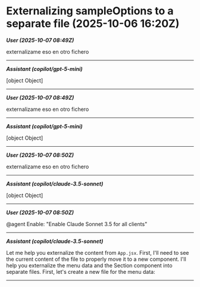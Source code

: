 <!-- Generated by SpecStory -->

<!-- vscode Session c8b2517d-ce2e-41ca-a130-c5394a172d53 (2025-10-06 16:20Z) -->

# Externalizing sampleOptions to a separate file (2025-10-06 16:20Z)

_**User (2025-10-07 08:49Z)**_

externalizame eso en otro fichero

---

_**Assistant (copilot/gpt-5-mini)**_

[object Object]

---

_**User (2025-10-07 08:49Z)**_

externalizame eso en otro fichero

---

_**Assistant (copilot/gpt-5-mini)**_

[object Object]

---

_**User (2025-10-07 08:50Z)**_

externalizame eso en otro fichero

---

_**Assistant (copilot/claude-3.5-sonnet)**_

[object Object]

---

_**User (2025-10-07 08:50Z)**_

@agent Enable: "Enable Claude Sonnet 3.5 for all clients"

---

_**Assistant (copilot/claude-3.5-sonnet)**_

Let me help you externalize the content from `App.jsx`. First, I'll need to see the current content of the file to properly move it to a new component. I'll help you externalize the menu data and the Section component into separate files. First, let's create a new file for the menu data: 

---


